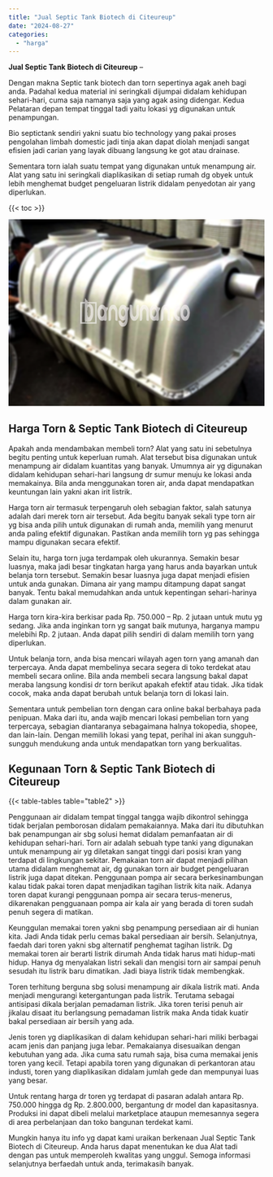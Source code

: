 ```yaml
---
title: "Jual Septic Tank Biotech di Citeureup"
date: "2024-08-27"
categories: 
  - "harga"
---
```


**Jual Septic Tank Biotech di Citeureup** –

Dengan makna Septic tank biotech dan torn sepertinya agak aneh bagi anda. Padahal kedua material ini seringkali dijumpai didalam kehidupan sehari-hari, cuma saja namanya saja yang agak asing didengar. Kedua Pelataran depan tempat tinggal tadi yaitu lokasi yg digunakan untuk penampungan.

Bio septictank sendiri yakni suatu bio technology yang pakai proses pengolahan limbah domestic jadi tinja akan dapat diolah menjadi sangat efisien jadi carian yang layak dibuang langsung ke got atau drainase.

Sementara torn ialah suatu tempat yang digunakan untuk menampung air. Alat yang satu ini seringkali diaplikasikan di setiap rumah dg obyek untuk lebih menghemat budget pengeluaran listrik didalam penyedotan air yang diperlukan.

{{< toc >}}

![Jual Septic Tank Biotech di Citeureup](/images/jual-bio-septictank-10.png)

## Harga Torn & Septic Tank Biotech di Citeureup

Apakah anda mendambakan membeli torn? Alat yang satu ini sebetulnya begitu penting untuk keperluan rumah. Alat tersebut bisa digunakan untuk menampung air didalam kuantitas yang banyak. Umumnya air yg digunakan didalam kehidupan sehari-hari langsung dr sumur menuju ke lokasi anda memakainya. Bila anda menggunakan toren air, anda dapat mendapatkan keuntungan lain yakni akan irit listrik.

Harga torn air termasuk terpengaruh oleh sebagian faktor, salah satunya adalah dari merek torn air tersebut. Ada begitu banyak sekali type torn air yg bisa anda pilih untuk digunakan di rumah anda, memilih yang menurut anda paling efektif digunakan. Pastikan anda memilih torn yg pas sehingga mampu digunakan secara efektif.

Selain itu, harga torn juga terdampak oleh ukurannya. Semakin besar luasnya, maka jadi besar tingkatan harga yang harus anda bayarkan untuk belanja torn tersebut. Semakin besar luasnya juga dapat menjadi efisien untuk anda gunakan. Dimana air yang mampu ditampung dapat sangat banyak. Tentu bakal memudahkan anda untuk kepentingan sehari-harinya dalam gunakan air.

Harga torn kira-kira berkisar pada Rp. 750.000 – Rp. 2 jutaan untuk mutu yg sedang. Jika anda inginkan torn yg sangat baik mutunya, harganya mampu melebihi Rp. 2 jutaan. Anda dapat pilih sendiri di dalam memilih torn yang diperlukan.

Untuk belanja torn, anda bisa mencari wilayah agen torn yang amanah dan terpercaya. Anda dapat membelinya secara segera di toko terdekat atau membeli secara online. Bila anda membeli secara langsung bakal dapat meraba langsung kondisi dr torn berikut apakah efektif atau tidak. Jika tidak cocok, maka anda dapat berubah untuk belanja torn di lokasi lain.

Sementara untuk pembelian torn dengan cara online bakal berbahaya pada penipuan. Maka dari itu, anda wajib mencari lokasi pembelian torn yang terpercaya, sebagian diantaranya sebagaimana halnya tokopedia, shopee, dan lain-lain. Dengan memilih lokasi yang tepat, perihal ini akan sungguh-sungguh mendukung anda untuk mendapatkan torn yang berkualitas.

## Kegunaan Torn & Septic Tank Biotech di Citeureup

{{< table-tables table="table2" >}}

Penggunaan air didalam tempat tinggal tangga wajib dikontrol sehingga tidak berjalan pemborosan didalam pemakaiannya. Maka dari itu dibutuhkan bak penampungan air sbg solusi hemat didalam pemanfaatan air di kehidupan sehari-hari. Torn air adalah sebuah type tanki yang digunakan untuk menampung air yg diletakan sangat tinggi dari posisi kran yang terdapat di lingkungan sekitar. Pemakaian torn air dapat menjadi pilihan utama didalam menghemat air, dg gunakan torn air budget pengeluaran listrik juga dapat ditekan. Penggunaan pompa air secara berkesinambungan kalau tidak pakai toren dapat menjadikan tagihan listrik kita naik. Adanya toren dapat kurangi penggunaan pompa air secara terus-menerus, dikarenakan pengguanaan pompa air kala air yang berada di toren sudah penuh segera di matikan.

Keunggulan memakai toren yakni sbg penampung persediaan air di hunian kita. Jadi Anda tidak perlu cemas bakal persediaan air bersih. Selanjutnya, faedah dari toren yakni sbg alternatif penghemat tagihan listrik. Dg memakai toren air berarti listrik dirumah Anda tidak harus mati hidup-mati hidup. Hanya dg menyalakan listri sekali dan mengisi torn air sampai penuh sesudah itu listrik baru dimatikan. Jadi biaya listrik tidak membengkak.

Toren terhitung berguna sbg solusi menampung air dikala listrik mati. Anda menjadi mengurangi ketergantungan pada listrik. Terutama sebagai antisipasi dikala berjalan pemadaman listrik. Jika toren terisi penuh air jikalau disaat itu berlangsung pemadaman listrik maka Anda tidak kuatir bakal persediaan air bersih yang ada.

Jenis toren yg diaplikasikan di dalam kehidupan sehari-hari miliki berbagai acam jenis dan panjang juga lebar. Pemakaianya disesuaikan dengan kebutuhan yang ada. Jika cuma satu rumah saja, bisa cuma memakai jenis toren yang kecil. Tetapi apabila toren yang digunakan di perkantoran atau industi, toren yang diaplikasikan didalam jumlah gede dan mempunyai luas yang besar.

Untuk rentang harga dr toren yg terdapat di pasaran adalah antara Rp. 750.000 hingga dg Rp. 2.800.000, bergantung dr model dan kapasitasnya. Produksi ini dapat dibeli melalui marketplace ataupun memesannya segera di area perbelanjaan dan toko bangunan terdekat kami.

Mungkin hanya itu info yg dapat kami uraikan berkenaan Jual Septic Tank Biotech di Citeureup. Anda harus dapat menentukan ke dua Alat tadi dengan pas untuk memperoleh kwalitas yang unggul. Semoga informasi selanjutnya berfaedah untuk anda, terimakasih banyak.
